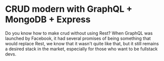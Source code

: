 # CRUD modern with GraphQL + MongoDB + Express

Do you know how to make crud without using Rest? When GraphQL was launched by Facebook, it had several promises of being something that would replace Rest, we know that it wasn't quite like that, but it still remains a desired stack in the market, especially for those who want to be fullstack devs.
